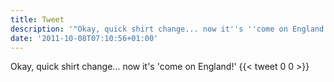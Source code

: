 ```yaml
---
title: Tweet
description: '"Okay, quick shirt change... now it''s ''come on England!''"'
date: '2011-10-08T07:10:56+01:00'
---
```

Okay, quick shirt change... now it's 'come on England!'
      {{< tweet 0 0 >}}
    

